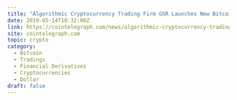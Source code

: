 ```yaml
---
title: "Algorithmic Cryptocurrency Trading Firm GSR Launches New Bitcoin Halo Option Derivative"
date: 2019-05-14T10:32:00Z
link: https://cointelegraph.com/news/algorithmic-cryptocurrency-trading-firm-gsr-launches-new-bitcoin-halo-option-derivative?utm_medium=RSS&utm_source=hune
site: cointelegraph.com
topic: crypto
category:
  - Bitcoin
  - Tradings
  - Financial Derivatives
  - Cryptocurrencies
  - Dollar
draft: false
---
```

